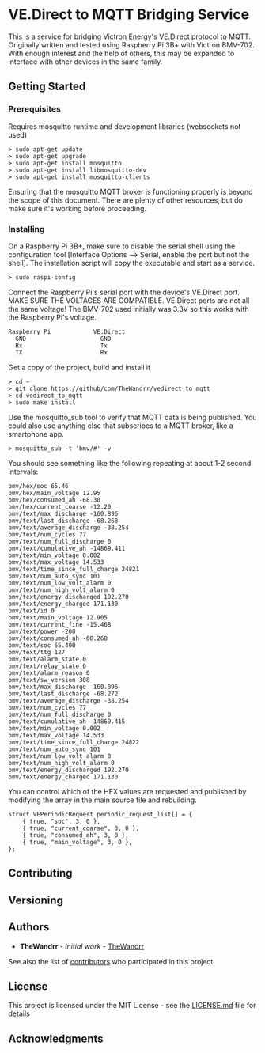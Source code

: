 # VE.Direct to MQTT Bridging Service

This is a service for bridging Victron Energy's VE.Direct protocol to MQTT.  Originally written and tested using Raspberry Pi 3B+ with Victron BMV-702.  With enough interest and the help of others, this may be expanded to interface with other devices in the same family.

## Getting Started

### Prerequisites

Requires mosquitto runtime and development libraries (websockets not used)

	> sudo apt-get update
	> sudo apt-get upgrade
	> sudo apt-get install mosquitto
	> sudo apt-get install libmosquitto-dev
	> sudo apt-get install mosquitto-clients

Ensuring that the mosquitto MQTT broker is functioning properly is beyond the scope of this document.  There are plenty of other resources, but do make sure it's working before proceeding.

### Installing

On a Raspberry Pi 3B+, make sure to disable the serial shell using the configuration tool [Interface Options --> Serial, enable the port but not the shell].  The installation script will copy the executable and start as a service.

	> sudo raspi-config

Connect the Raspberry Pi's serial port with the device's VE.Direct port.  MAKE SURE THE VOLTAGES ARE COMPATIBLE.  VE.Direct ports are not all the same voltage!  The BMV-702 used initially was 3.3V so this works with the Raspberry Pi's voltage.

    Raspberry Pi            VE.Direct
      GND                     GND
      Rx                      Tx
      TX                      Rx

Get a copy of the project, build and install it

	> cd ~
	> git clone https://github/com/TheWandrr/vedirect_to_mqtt
	> cd vedirect_to_mqtt
	> sudo make install	

Use the mosquitto_sub tool to verify that MQTT data is being published.  You could also use anything else that subscribes to a MQTT broker, like a smartphone app.

	> mosquitto_sub -t 'bmv/#' -v

You should see something like the following repeating at about 1-2 second intervals:

	bmv/hex/soc 65.46
	bmv/hex/main_voltage 12.95
	bmv/hex/consumed_ah -68.30
	bmv/hex/current_coarse -12.20
	bmv/text/max_discharge -160.896
	bmv/text/last_discharge -68.268
	bmv/text/average_discharge -38.254
	bmv/text/num_cycles 77
	bmv/text/num_full_discharge 0
	bmv/text/cumulative_ah -14869.411
	bmv/text/min_voltage 0.002
	bmv/text/max_voltage 14.533
	bmv/text/time_since_full_charge 24821
	bmv/text/num_auto_sync 101
	bmv/text/num_low_volt_alarm 0
	bmv/text/num_high_volt_alarm 0
	bmv/text/energy_discharged 192.270
	bmv/text/energy_charged 171.130
	bmv/text/id 0
	bmv/text/main_voltage 12.905
	bmv/text/current_fine -15.468
	bmv/text/power -200
	bmv/text/consumed_ah -68.268
	bmv/text/soc 65.400
	bmv/text/ttg 127
	bmv/text/alarm_state 0
	bmv/text/relay_state 0
	bmv/text/alarm_reason 0
	bmv/text/sw_version 308
	bmv/text/max_discharge -160.896
	bmv/text/last_discharge -68.272
	bmv/text/average_discharge -38.254
	bmv/text/num_cycles 77
	bmv/text/num_full_discharge 0
	bmv/text/cumulative_ah -14869.415
	bmv/text/min_voltage 0.002
	bmv/text/max_voltage 14.533
	bmv/text/time_since_full_charge 24822
	bmv/text/num_auto_sync 101
	bmv/text/num_low_volt_alarm 0
	bmv/text/num_high_volt_alarm 0
	bmv/text/energy_discharged 192.270
	bmv/text/energy_charged 171.130

You can control which of the HEX values are requested and published by modifying the array in the main source file and rebuilding.

    struct VEPeriodicRequest periodic_request_list[] = {
        { true, "soc", 3, 0 },
        { true, "current_coarse", 3, 0 },
        { true, "consumed_ah", 3, 0 },
        { true, "main_voltage", 3, 0 },
    };

## Contributing

## Versioning

## Authors

* **TheWandrr** - *Initial work* - [TheWandrr](https://github.com/TheWandrr)

See also the list of [contributors](https://github.com/TheWandrr/contributors) who participated in this project.

## License

This project is licensed under the MIT License - see the [LICENSE.md](LICENSE.md) file for details

## Acknowledgments


